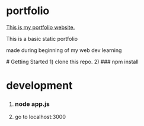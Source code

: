# portfolio
<a href="https://dishavig.netlify.app/">This is my portfolio website.</a>
<p>This is a basic static portfolio</p>
<p>made during beginning of my web dev learning</p>
# Getting Started
1) clone this repo.
2) ### npm install

# development
1) ### node app.js
2) go to localhost:3000

